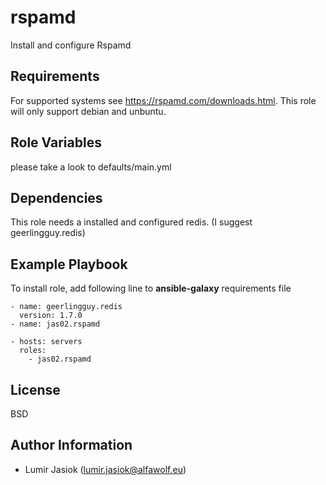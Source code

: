 rspamd
=========

Install and configure Rspamd

Requirements
------------
For supported systems see https://rspamd.com/downloads.html. This role will only support debian and unbuntu.

Role Variables
--------------

please take a look to defaults/main.yml

Dependencies
------------
This role needs a installed and configured redis. (I suggest geerlingguy.redis)

Example Playbook
----------------
To install role, add following line to **ansible-galaxy** requirements file

```
- name: geerlingguy.redis
  version: 1.7.0
- name: jas02.rspamd
```

```
- hosts: servers
  roles:
    - jas02.rspamd
```

License
-------

BSD

Author Information
------------------

- Lumir Jasiok (lumir.jasiok@alfawolf.eu)
